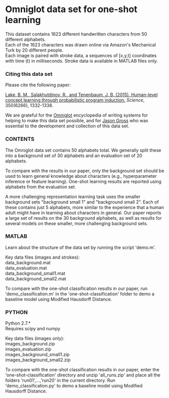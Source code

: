 # Omniglot data set for one-shot learning

This dataset contains 1623 different handwritten characters from 50 different alphabets.   
Each of the 1623 characters was drawn online via Amazon's Mechanical Turk by 20 different people.   
Each image is paired with stroke data, a sequences of [x,y,t] coordinates with time (t) in milliseconds. Stroke data is available in MATLAB files only.

### Citing this data set
Please cite the following paper:


[Lake, B. M., Salakhutdinov, R., and Tenenbaum, J. B. (2015). Human-level concept learning through probabilistic program induction.](http://www.sciencemag.org/content/350/6266/1332.short) _Science_, 350(6266), 1332-1338.


We are grateful for the [Omniglot](http://www.omniglot.com/) encyclopedia of writing systems for helping to make this data set possible, and for [Jason Gross](https://people.csail.mit.edu/jgross/) who was essential to the development and collection of this data set.


### CONTENTS
The Omniglot data set contains 50 alphabets total. We generally split these into a background set of 30 alphabets and an evaluation set of 20 alphabets.  

To compare with the results in our paper, only the background set should be used to learn general knowledge about characters (e.g., hyperparameter inference or feature learning). One-shot learning results are reported using alphabets from the evaluation set.

A more challenging representation learning task uses the smaller background sets "background small 1" and "background small 2". Each of these contains just 5 alphabets, more similar to the experience that a human adult might have in learning about characters in general.  Our paper reports a large set of results on the 30 background alphabets, as well as results for several models on these smaller, more challenging background sets.


### MATLAB

Learn about the structure of the data set by running the script 'demo.m'.   

Key data files (images and strokes):   
data_background.mat   
data_evaluation.mat   
data_background_small1.mat   
data_background_small2.mat   

To compare with the one-shot classification results in our paper, run 'demo_classification.m' in the 'one-shot-classification' folder to demo a baseline model using Modified Hausdorff Distance.


### PYTHON

Python 2.7.*   
Requires scipy and numpy   

Key data files (images only):   
images_background.zip   
images_evaluation.zip   
images_background_small1.zip   
images_background_small2.zip   

To compare with the one-shot classification results in our paper, enter the 'one-shot-classification' directory and unzip 'all_runs.zip' and place all the folders 'run01',...,'run20' in the current directory. Run 'demo_classification.py' to demo a baseline model using Modified Hausdorff Distance.